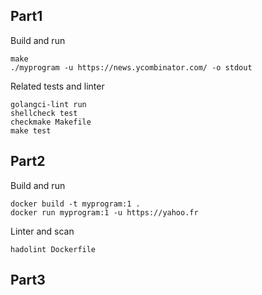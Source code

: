 ## Part1

Build and run
```shell
make
./myprogram -u https://news.ycombinator.com/ -o stdout
```

Related tests and linter
```shell
golangci-lint run
shellcheck test
checkmake Makefile
make test
```


## Part2

Build and run
```shell
docker build -t myprogram:1 .
docker run myprogram:1 -u https://yahoo.fr
```

Linter and scan
```shell
hadolint Dockerfile
```


## Part3

```
```

